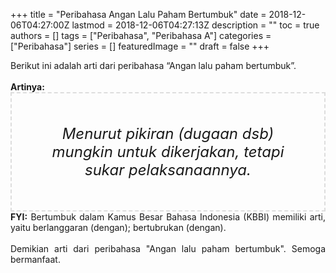 +++
title = "Peribahasa Angan Lalu Paham Bertumbuk"
date = 2018-12-06T04:27:00Z
lastmod = 2018-12-06T04:27:13Z
description = ""
toc = true
authors = []
tags = ["Peribahasa", "Peribahasa A"]
categories = ["Peribahasa"]
series = []
featuredImage = ""
draft = false
+++

<div dir="ltr" style="text-align: left;" trbidi="on"><div style="text-align: justify;">Berikut ini adalah arti dari peribahasa “Angan  lalu paham bertumbuk”.</div><br /><div style="text-align: justify;"><b>Artinya:</b></div><div style="border: 2px dashed #ddd; font-size: 24px; height: auto; margin: 0 auto; padding: 50px; text-align: center; width: auto;"><i>Menurut pikiran (dugaan dsb) mungkin untuk dikerjakan, tetapi sukar pelaksanaannya.</i></div><div style="text-align: justify;"><b>FYI:</b> Bertumbuk dalam Kamus Besar Bahasa Indonesia (KBBI) memiliki arti, yaitu berlanggaran (dengan); bertubrukan (dengan).<br /><br /></div><div style="text-align: justify;">Demikian arti dari peribahasa "Angan  lalu paham bertumbuk". Semoga bermanfaat. </div></div>
